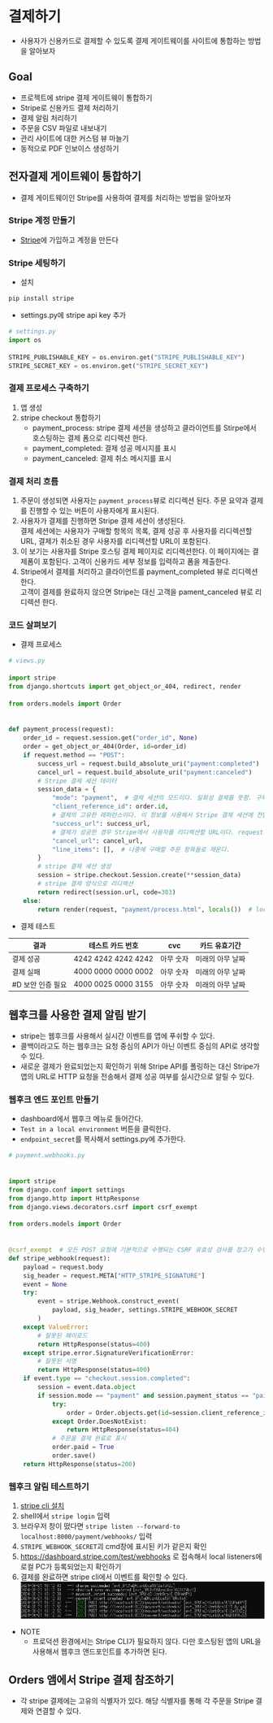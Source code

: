 # 결제하기

- 사용자가 신용카드로 결제할 수 있도록 결제 게이트웨이를 사이트에 통합하는 방법을 알아보자

## Goal

- 프로젝트에 stripe 결제 게이트웨이 통합하기
- Stripe로 신용카드 결제 처리하기
- 결제 알림 처리하기
- 주문을 CSV 파일로 내보내기
- 관리 사이트에 대한 커스텀 뷰 마늘기
- 동적으로 PDF 인보이스 생성하기

## 전자결제 게이트웨이 통합하기

- 결제 게이트웨이인 Stripe를 사용하여 결제를 처리하는 방법을 알아보자

### Stripe 계정 만들기

- [Stripe](https://stripe.com)에 가입하고 계정을 만든다

### Stripe 세팅하기

- 설치

```bash
pip install stripe
```

- settings.py에 stripe api key 추가

```python
# settings.py
import os

STRIPE_PUBLISHABLE_KEY = os.environ.get("STRIPE_PUBLISHABLE_KEY")
STRIPE_SECRET_KEY = os.environ.get("STRIPE_SECRET_KEY")
```

### 결제 프로세스 구축하기

1. 앱 생성
2. stripe checkout 통합하기
    - payment_process: stripe 결제 세션을 생성하고 클라이언트를 Stirpe에서 호스팅하는 결제 폼으로 리디렉션 한다.
    - payment_completed: 결제 성공 메시지를 표시
    - payment_canceled: 결제 취소 메시지를 표시

### 결제 처리 흐름

1. 주문이 생성되면 사용자는 `payment_process`뷰로 리디렉션 된다. 주문 요약과 결제를 진행할 수 있는 버튼이 사용자에게 표시된다.
2. 사용자가 결제를 진행하면 Stripe 결제 세션이 생성된다.    
   결제 세션에는 사용자가 구매할 항목의 목록, 결제 성공 후 사용자를 리디렉션할 URL, 결제가 취소된 경우 사용자를 리디렉션할 URL이 포함된다.
3. 이 보기는 사용자를 Stripe 호스팅 결제 페이지로 리디렉션한다. 이 페이지에는 결제폼이 포함된다. 고객이 신용카드 세부 정보를 입력하고 폼을 제출한다.
4. Stripe에서 결제를 처리하고 클라이언트를 payment_completed 뷰로 리디렉션 한다.   
   고객이 결제를 완료하지 않으면 Stripe는 대신 고객을 pament_canceled 뷰로 리디렉션 한다.

### 코드 살펴보기

- 결제 프로세스

```python
# views.py

import stripe
from django.shortcuts import get_object_or_404, redirect, render

from orders.models import Order


def payment_process(request):
    order_id = request.session.get("order_id", None)
    order = get_object_or_404(Order, id=order_id)
    if request.method == "POST":
        success_url = request.build_absolute_uri("payment:completed")
        cancel_url = request.build_absolute_uri("payment:canceled")
        # Stripe 결제 세션 데이터
        session_data = {
            "mode": "payment",  # 결제 세션의 모드이다. 일회성 결제를 뜻함. 구독 같은 반복적인 결제는 `recurring payment`로 설정
            "client_reference_id": order.id,
            # 결제의 고유한 래퍼런스이다. 이 정보를 사용해서 Stripe 결제 세션에 전달한다. 주문 ID를 전달하면 Stripe 결제를 시스템에서 주문에 연결하고, Stripe로부터 결제 알림을 수신해서 주문을 결제된 것으로 표시할 수 있다.
            "success_url": success_url,
            # 결제가 성공한 경우 Stripe에서 사용자를 리디렉션할 URL이다. request.build_absolute_uri() 함수를 사용해서 절대 URI을 생성한다.
            "cancel_url": cancel_url,
            "line_items": [],  # 나중에 구매할 주문 항목들로 채운다.
        }
        # stripe 결제 세션 생성
        session = stripe.checkout.Session.create(**session_data)
        # stripe 결제 양식으로 리디렉션
        return redirect(session.url, code=303)
    else:
        return render(request, "payment/process.html", locals())  # locals()로 지역변수를 context 로 넘김
```

- 결제 테스트

| 결과          | 테스트 카드 번호           | cvc   | 카드 유효기간   |
|-------------|---------------------|-------|-----------|
| 결제 성공       | 4242 4242 4242 4242 | 아무 숫자 | 미래의 아무 날짜 |
| 결제 실패       | 4000 0000 0000 0002 | 아무 숫자 | 미래의 아무 날짜 |
| #D 보안 인증 필요 | 4000 0025 0000 3155 | 아무 숫자 | 미래의 아무 날짜 |


## 웹후크를 사용한 결제 알림 받기
- stripe는 웹후크를 사용해서 실시간 이벤트를 앱에 푸쉬할 수 있다.
- 콜백이라고도 하는 웹후크는 요청 중심의 API가 아닌 이벤트 중심의 API로 생각할 수 있다.
- 새로운 결제가 완료되었는지 확인하기 위해 Stripe API를 폴링하는 대신 Stripe가 앱의 URL로 HTTP 요청을 전송해서 결제 성공 여부를 실시간으로 알릴 수 있다.

### 웹후크 엔드 포인트 만들기

- dashboard에서 웹후크 메뉴로 들어간다.
- `Test in a local environment` 버튼을 클릭한다.
- `endpoint_secret`를 복사해서 settings.py에 추가한다.

```python
# payment.webhooks.py


import stripe
from django.conf import settings
from django.http import HttpResponse
from django.views.decorators.csrf import csrf_exempt

from orders.models import Order


@csrf_exempt  # 모든 POST 요청에 기본적으로 수행되는 CSRF 유효성 검사를 장고가 수행하지 못하도록 하는데 사용한다.
def stripe_webhook(request):
    payload = request.body
    sig_header = request.META["HTTP_STRIPE_SIGNATURE"]
    event = None
    try:
        event = stripe.Webhook.construct_event(
            payload, sig_header, settings.STRIPE_WEBHOOK_SECRET
        )
    except ValueError:
        # 잘못된 페이로드
        return HttpResponse(status=400)
    except stripe.error.SignatureVerificationError:
        # 잘못된 서명
        return HttpResponse(status=400)
    if event.type == "checkout.session.completed":
        session = event.data.object
        if session.mode == "payment" and session.payment_status == "paid":
            try:
                order = Order.objects.get(id=session.client_reference_id)
            except Order.DoesNotExist:
                return HttpResponse(status=404)
            # 주문을 결제 완료로 표시
            order.paid = True
            order.save()
    return HttpResponse(status=200)
```

### 웹후크 알림 테스트하기

1. [stripe cli 설치](https://docs.stripe.com/stripe-cli)
2. shell에서 `stripe login` 입력
3. 브라우저 창이 떴다면 `stripe listen --forward-to localhost:8000/payment/webhooks/` 입력
4. `STRIPE_WEBHOOK_SECRET`괴 cmd창에 표시된 키가 같은지 확인
5. https://dashboard.stripe.com/test/webhooks 로 접속해서 local listeners에 로컬 PC가 등록되었는지 확인하기
6. 결제를 완료하면 stripe cli에서 이벤트를 확인할 수 있다.
   ![img.png](image/payment_webhook.png)
- NOTE
   - 프로덕션 환경에서는 Stripe CLI가 필요하지 않다. 다만 호스팅된 앱의 URL을 사용해서 웹후크 앤드포인트를 추가하면 된다.

## Orders 앰에서 Stripe 결제 참조하기

- 각 stripe 결제에는 고유의 식별자가 있다. 해당 식별자를 통해 각 주문을 Stripe 결제와 연결할 수 있다.

